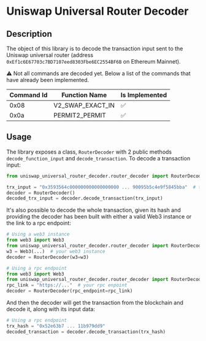 # Uniswap Universal Router Decoder

## Description ##

The object of this library is to decode the transaction input sent to the Uniswap universal router 
(address `0xEf1c6E67703c7BD7107eed8303Fbe6EC2554BF6B` on Ethereum Mainnet).

⚠ Not all commands are decoded yet. Below a list of the commands that have already been implemented.

| Command Id | Function Name | Is Implemented
| ---------- | ------------- | --------------
| 0x08 | V2_SWAP_EXACT_IN | ✅
| 0x0a | PERMIT2_PERMIT | ✅


## Usage

The library exposes a class, `RouterDecoder` with 2 public methods `decode_function_input` and `decode_transaction`.
To decode a transaction input:

```python
from uniswap_universal_router_decoder.router_decoder import RouterDecoder

trx_input = "0x3593564c000000000000000000 ... 90095b5c4e9f5845bba"  # the trx input to decode
decoder = RouterDecoder()
decoded_trx_input = decoder.decode_transaction(trx_input)
```

It's also possible to decode the whole transaction, given its hash 
and providing the decoder has been built with either a valid Web3 instance or the link to a rpc endpoint:

```python
# Using a web3 instance
from web3 import Web3
from uniswap_universal_router_decoder.router_decoder import RouterDecoder
w3 = Web3(...)  # your web3 instance
decoder = RouterDecoder(w3=w3)
```

```python
# Using a rpc endpoint
from web3 import Web3
from uniswap_universal_router_decoder.router_decoder import RouterDecoder
rpc_link = "https://..."  # your rpc enpoint
decoder = RouterDecoder(rpc_endpoint=rpc_link)
```

And then the decoder will get the transaction from the blockchain and decode it, along with its input data:
```python
# Using a rpc endpoint
trx_hash = "0x52e63b7 ... 11b979dd9"
decoded_transaction = decoder.decode_transaction(trx_hash)
```
